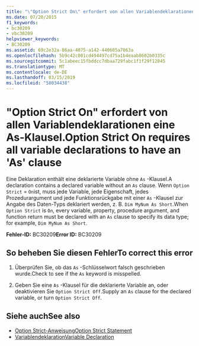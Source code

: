 ```yaml
---
title: "\"Option Strict On\" erfordert von allen Variablendeklarationen eine As-Klausel."
ms.date: 07/20/2015
f1_keywords:
- bc30209
- vbc30209
helpviewer_keywords:
- BC30209
ms.assetid: 69c2e32a-86aa-4075-a142-440605a7063a
ms.openlocfilehash: 5b9c42c001cd494497cd75a1b4eaab8602b0335c
ms.sourcegitcommit: 5c1abeec15fbddcc7dbaa729fabc1f1f29f12045
ms.translationtype: MT
ms.contentlocale: de-DE
ms.lasthandoff: 03/15/2019
ms.locfileid: "58034438"
---
```

# <a name="option-strict-on-requires-all-variable-declarations-to-have-an-as-clause"></a><span data-ttu-id="4ff24-102">"Option Strict On" erfordert von allen Variablendeklarationen eine As-Klausel.</span><span class="sxs-lookup"><span data-stu-id="4ff24-102">Option Strict On requires all variable declarations to have an 'As' clause</span></span>
<span data-ttu-id="4ff24-103">Eine Deklaration enthält eine deklarierte Variable ohne `As` -Klausel.</span><span class="sxs-lookup"><span data-stu-id="4ff24-103">A declaration contains a declared variable without an `As` clause.</span></span> <span data-ttu-id="4ff24-104">Wenn `Option Strict` = `On`ist, muss jede Variable, jede Eigenschaft, jedes Prozedurargument und jede Funktionsrückgabe mit einer `As` -Klausel zur Angabe des Daten-Typs deklariert werden, z. B. `Dim MyNum As Short`.</span><span class="sxs-lookup"><span data-stu-id="4ff24-104">When `Option Strict` is `On`, every variable, property, procedure argument, and function return must be declared with an `As` clause to specify its data type; for example, `Dim MyNum As Short`.</span></span>  
  
 <span data-ttu-id="4ff24-105">**Fehler-ID:** BC30209</span><span class="sxs-lookup"><span data-stu-id="4ff24-105">**Error ID:** BC30209</span></span>  
  
## <a name="to-correct-this-error"></a><span data-ttu-id="4ff24-106">So beheben Sie diesen Fehler</span><span class="sxs-lookup"><span data-stu-id="4ff24-106">To correct this error</span></span>  
  
1.  <span data-ttu-id="4ff24-107">Überprüfen Sie, ob das `As` -Schlüsselwort falsch geschrieben wurde.</span><span class="sxs-lookup"><span data-stu-id="4ff24-107">Check to see if the `As` keyword is misspelled.</span></span>  
  
2.  <span data-ttu-id="4ff24-108">Geben Sie eine `As` -Klausel für die deklarierte Variable an, oder deaktivieren Sie `Option Strict Off`.</span><span class="sxs-lookup"><span data-stu-id="4ff24-108">Supply an `As` clause for the declared variable, or turn `Option Strict Off`.</span></span>  
  
## <a name="see-also"></a><span data-ttu-id="4ff24-109">Siehe auch</span><span class="sxs-lookup"><span data-stu-id="4ff24-109">See also</span></span>

- [<span data-ttu-id="4ff24-110">Option Strict-Anweisung</span><span class="sxs-lookup"><span data-stu-id="4ff24-110">Option Strict Statement</span></span>](../../visual-basic/language-reference/statements/option-strict-statement.md)
- [<span data-ttu-id="4ff24-111">Variablendeklaration</span><span class="sxs-lookup"><span data-stu-id="4ff24-111">Variable Declaration</span></span>](../../visual-basic/programming-guide/language-features/variables/variable-declaration.md)
